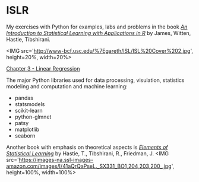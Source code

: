 # ISLR

My exercises with Python for examples, labs and problems in the book <A target="_blank" href='http://www-bcf.usc.edu/%7Egareth/ISL/index.html'><I>An Introduction to Statistical Learning with Applications in R</I></A> by James, Witten, Hastie, Tibshirani.<P>

<IMG src='http://www-bcf.usc.edu/%7Egareth/ISL/ISL%20Cover%202.jpg', height=20%, width=20%> <P>

<A href=''>Chapter 3 - Linear Regression</A><BR>

The major Python libraries used for data processing, visulation, statistics modeling and computation and machine learning:
<UL>
<LI>pandas
<LI>statsmodels
<LI>scikit-learn
<LI>python-glmnet
<LI>patsy
<LI>matplotlib
<LI>seaborn
</UL>

Another book with emphasis on theoretical aspects is <A target="_blank" href='http://statweb.stanford.edu/~tibs/ElemStatLearn/'><I>Elements of Statistical Learning</I></A> by Hastie, T., Tibshirani, R., Friedman, J.
<IMG src='https://images-na.ssl-images-amazon.com/images/I/41aQrQaPseL._SX331_BO1,204,203,200_.jpg', height=100%, width=100%> <P>
